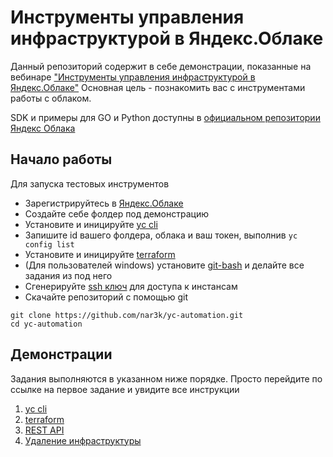 # Инструменты управления инфраструктурой в Яндекс.Облаке

Данный репозиторий содержит в себе демонстрации, показанные на вебинаре ["Инструменты управления инфраструктурой в Яндекс.Облаке"](https://www.youtube.com/watch?v=gGJHS2jRROQ)
Основная цель - познакомить вас с инструментами работы с облаком.

SDK и примеры для GO и Python доступны в [официальном репозитории Яндекс Облака](https://github.com/yandex-cloud)


## Начало работы

Для запуска тестовых инструментов

* Зарегистрируйтесь в [Яндекс.Облаке](https://cloud.yandex.ru)
* Создайте себе фолдер под демонстрацию 
* Установите и иницируйте [yc cli](https://cloud.yandex.ru/docs/cli/quickstart)
* Запишите id вашего фолдера, облака и ваш токен, выполнив `yc config list`
* Установите и иницируйте [terraform](https://www.terraform.io/downloads.html)
* (Для пользователей windows) установите [git-bash](https://gitforwindows.org) и делайте все задания из под него
* Сгенерируйте [ssh ключ](https://git-scm.com/book/ru/v1/Git-на-сервере-Создание-открытого-SSH-ключа) для доступа к инстансам
* Скачайте репозиторий с помощью git
```
git clone https://github.com/nar3k/yc-automation.git
cd yc-automation
```


## Демонстрации


Задания выполняются в указанном ниже порядке. Просто перейдите по ссылке на первое задание и увидите все инструкции

1. [yc cli](docs/01-cli/README.md)
2. [terraform](docs/02-terraform/README.md)
3. [REST API](docs/03-rest/README.md)
4. [Удаление инфраструктуры](docs/04-delete/README.md)
